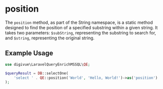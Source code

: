 # position

The `position` method, as part of the String namespace, is a static method designed to find the position of a specified
substring within a given string. It takes two parameters: `$subString`, representing the substring to search for,
and `$string`, representing the original string.

## Example Usage

```php
use digivue\LaravelQueryEnrichMSSQL\QE;

$queryResult = DB::selectOne(
    'select ' . QE::position('World', 'Hello, World!')->as('position')
);
```